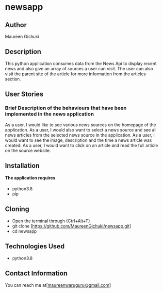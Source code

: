 # newsapp

## Author
Maureen Gichuki

## Description
This python application consumes data from the News Api to display recent news and also give
an array of sources a user can visit. The user can also visit the parent site of the article for more information from the articles section.

## User Stories

### Brief Description of the behaviours that have been implemented in the news application 

As a user, I would like to see various news sources on the homepage of the application.
As a user, I would also want to select a news source and see all news articles from the selected news source in the application.
As a user, I would want to see the image, description and the time a news article was created.
As a user, I would want to click on an article and read the full article on the source website.

## Installation
#### The application requires
* python3.8
* pip

## Cloning
* Open the terminal through {Ctrl+Alt+T}
* git clone [https://github.com/MaureenGichuki/newsapp.git]
* cd newsapp

## Technologies Used
* python3.8

## Contact Information
You can reach me at[maureenwaruguru@gmail.com]

